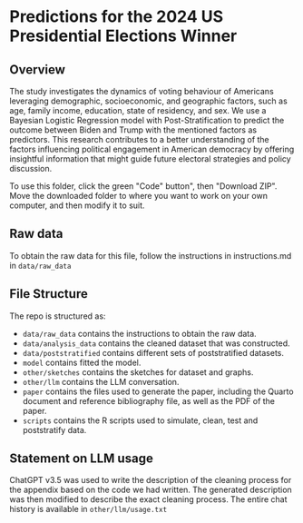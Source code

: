 # Predictions for the 2024 US Presidential Elections Winner

## Overview
The study investigates the dynamics of voting behaviour of Americans leveraging demographic, socioeconomic, and geographic factors, such as age, family income, education, state of residency, and sex. We use a Bayesian Logistic Regression model with Post-Stratification to predict the outcome between Biden and Trump with the mentioned factors as predictors. This research contributes to a better understanding of the factors influencing political engagement in American democracy by offering insightful information that might guide future electoral strategies and policy discussion.

To use this folder, click the green "Code" button", then "Download ZIP". Move the downloaded folder to where you want to work on your own computer, and then modify it to suit.

## Raw data
To obtain the raw data for this file, follow the instructions in instructions.md in `data/raw_data`

## File Structure
The repo is structured as:

-   `data/raw_data` contains the instructions to obtain the raw data.
-   `data/analysis_data` contains the cleaned dataset that was constructed.
-   `data/poststratified` contains different sets of poststratified datasets.
-   `model` contains fitted the model. 
-   `other/sketches` contains the sketches for dataset and graphs.
-   `other/llm` contains the LLM conversation.
-   `paper` contains the files used to generate the paper, including the Quarto document and reference bibliography file, as well as the PDF of the paper. 
-   `scripts` contains the R scripts used to simulate, clean, test and poststratify data.

## Statement on LLM usage
ChatGPT v3.5 was used to write the description of the cleaning process for the appendix based on the code we had written. The generated description was then modified to describe the exact cleaning process. The entire chat history is available in `other/llm/usage.txt`
